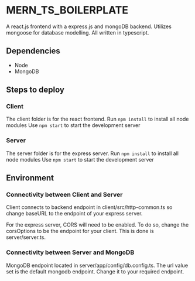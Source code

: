 # MERN_TS_BOILERPLATE

A react.js frontend with a express.js and mongoDB backend. Utilizes mongoose for database modelling.
All written in typescript.

## Dependencies

- Node
- MongoDB

## Steps to deploy

### Client

The client folder is for the react frontend.
Run `npm install` to install all node modules
Use `npm start` to start the development server

### Server

The server folder is for the express server.
Run `npm install` to install all node modules
Use `npm start` to start the development server

## Environment

### Connectivity between Client and Server

Client connects to backend endpoint in client/src/http-common.ts so
change baseURL to the endpoint of your express server.

For the express server, CORS will need to be enabled. To do so, change the corsOptions to be the endpoint for your client.
This is done is server/server.ts.

### Connectivity between Server and MongoDB

MongoDB endpoint located in server/app/config/db.config.ts. The url value set
is the default mongodb endpoint. Change it to your required endpoint.
